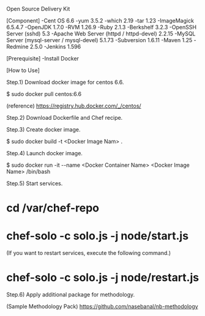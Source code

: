 Open Source Delivery Kit

[Component]
-Cent OS 6.6
-yum 3.5.2
-which 2.19
-tar 1.23
-ImageMagick 6.5.4.7
-OpenJDK 1.7.0
-RVM 1.26.9
-Ruby 2.1.3
-Berkshelf 3.2.3
-OpenSSH Server (sshd) 5.3
-Apache Web Server (httpd / httpd-devel) 2.2.15
-MySQL Server (mysql-server / mysql-devel) 5.1.73
-Subversion 1.6.11
-Maven 1.25
-Redmine 2.5.0
-Jenkins 1.596

[Prerequisite]
-Install Docker

[How to Use]

Step.1) Download docker image for centos 6.6.

 $ sudo docker pull centos:6.6

 (reference)
 https://registry.hub.docker.com/_/centos/

Step.2) Download Dockerfile and Chef recipe.

Step.3) Create docker image.

 $ sudo docker build -t \<Docker Image Nam\> .

Step.4) Launch docker image.

 $ sudo docker run -it --name \<Docker Container Name\> \<Docker Image Name\> /bin/bash

Step.5) Start services.

 # cd /var/chef-repo
 # chef-solo -c solo.js -j node/start.js

(If you want to restart services, execute the following command.)

 # chef-solo -c solo.js -j node/restart.js

Step.6) Apply additional package for methodology.

(Sample Methodology Pack)
https://github.com/nasebanal/nb-methodology
